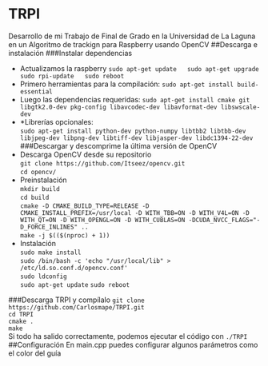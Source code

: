 # TRPI
Desarrollo de mi Trabajo de Final de Grado en la Universidad de La Laguna en un Algoritmo de trackign para Raspberry usando OpenCV
##Descarga e instalación
###Instalar dependencias
* Actualizamos la raspberry
`sudo apt-get update  
sudo apt-get upgrade  
sudo rpi-update  
sudo reboot`  
* Primero herramientas para la compilación:
`sudo apt-get install build-essential`  
* Luego las dependencias requeridas:
`sudo apt-get install cmake git libgtk2.0-dev pkg-config libavcodec-dev libavformat-dev libswscale-dev`
* *Librerías opcionales:  
`sudo apt-get install python-dev python-numpy libtbb2 libtbb-dev libjpeg-dev libpng-dev libtiff-dev libjasper-dev libdc1394-22-dev`   
###Descargar y descomprime la última versión de OpenCV  
* Descarga OpenCV desde su repositorio  
`git clone https://github.com/Itseez/opencv.git`  
`cd opencv/`  
* Preinstalación  
`mkdir build`  
`cd build`   
`cmake -D CMAKE_BUILD_TYPE=RELEASE -D CMAKE_INSTALL_PREFIX=/usr/local -D WITH_TBB=ON -D WITH_V4L=ON -D WITH_QT=ON -D WITH_OPENGL=ON -D WITH_CUBLAS=ON -DCUDA_NVCC_FLAGS="-D_FORCE_INLINES" .. `  
`make -j $(($(nproc) + 1))`  
* Instalación  
`sudo make install`  
`sudo /bin/bash -c 'echo "/usr/local/lib" > /etc/ld.so.conf.d/opencv.conf'`  
`sudo ldconfig`  
`sudo apt-get update` 
`sudo reboot`  

###Descarga TRPI y compílalo
`git clone https://github.com/Carlosmape/TRPI.git`   
`cd TRPI`     
`cmake .`    
`make`    
Si todo ha salido correctamente, podemos ejecutar el código con `./TRPI`    
##Configuración
En main.cpp puedes configurar algunos parámetros como el color del guía
